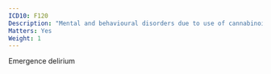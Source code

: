 ```yaml
---
ICD10: F120
Description: "Mental and behavioural disorders due to use of cannabinoids: Acute intoxication"
Matters: Yes
Weight: 1
---
```

Emergence delirium
